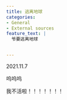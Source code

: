 ```yaml
---
title: 逃离地球
categories:
- General
- External sources
feature_text: |
  爷要逃离地球


---
```




2021.11.7

呜呜呜



<!-- more -->

我不活啦！！！！！！！